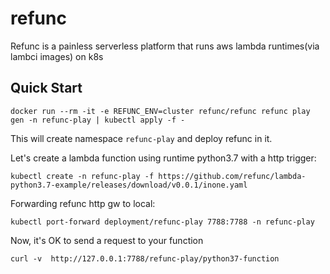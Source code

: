 # refunc

Refunc is a painless serverless platform that runs aws lambda runtimes(via lambci images) on k8s

## Quick Start

```shell
docker run --rm -it -e REFUNC_ENV=cluster refunc/refunc refunc play gen -n refunc-play | kubectl apply -f -
```

This will create namespace `refunc-play` and deploy refunc in it.

Let's create a lambda function using runtime python3.7 with a http trigger:

```shell
kubectl create -n refunc-play -f https://github.com/refunc/lambda-python3.7-example/releases/download/v0.0.1/inone.yaml
```

Forwarding refunc http gw to local:

```shell
kubectl port-forward deployment/refunc-play 7788:7788 -n refunc-play
```

Now, it's OK to send a request to your function

```shell
curl -v  http://127.0.0.1:7788/refunc-play/python37-function
```
